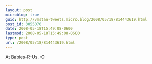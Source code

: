 ```yaml
---
layout: post
microblog: true
guid: http://vmstan-tweets.micro.blog/2008/05/18/814443619.html
post_id: 3055076
date: 2008-05-18T15:49:08-0600
lastmod: 2008-05-18T15:49:08-0600
type: post
url: /2008/05/18/814443619.html
---
```

At Babies-R-Us. :O
